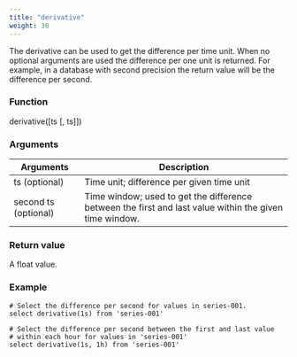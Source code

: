 ```yaml
---
title: "derivative"
weight: 30
---
```


The derivative can be used to get the difference per time unit. When no optional arguments
are used the difference per one unit is returned. For example, in a database with second
precision the return value will be the difference per second.

### Function

   derivative([ts [, ts]])

### Arguments

 Arguments   | Description
 ----------- | -----------
 ts (optional) | Time unit; difference per given time unit
 second ts (optional) | Time window; used to get the difference between the first and last value within the given time window.

### Return value

A float value.

### Example

    # Select the difference per second for values in series-001.
    select derivative(1s) from 'series-001'

    # Select the difference per second between the first and last value
    # within each hour for values in 'series-001'
    select derivative(1s, 1h) from 'series-001'
